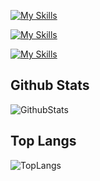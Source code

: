 [![My Skills](https://skillicons.dev/icons?i=html,css,js,tailwindcss,astro)](https://skillicons.dev)

[![My Skills](https://skillicons.dev/icons?i=pnpm,vite,vscode,webstorm,github)](https://skillicons.dev)

[![My Skills](https://skillicons.dev/icons?i=git,windows,pycharm,python,mysql)](https://skillicons.dev)

## Github Stats
![GithubStats](https://github-readme-stats.vercel.app/api?username=ShenleyOfficial&show_icons=true)

## Top Langs
![TopLangs](https://github-readme-stats.vercel.app/api/top-langs?username=ShenleyOfficial&layout=donut)
